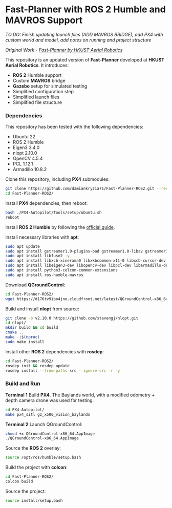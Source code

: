 # Fast-Planner with ROS 2 Humble and MAVROS Support

*TO DO: Finish updating launch files (ADD MAVROS BRIDGE), add PX4 with custom world and model, add notes on running and project structure*

*Original Work - [Fast-Planner by HKUST Aerial Robotics](https://github.com/HKUST-Aerial-Robotics/Fast-Planner)*

This repository is an updated version of **Fast-Planner** developed at **HKUST Aerial Robotics**. It introduces:
* **ROS 2** Humble support
* Custom **MAVROS** bridge
* **Gazebo** setup for simulated testing
* Simplified configuration step
* Simplified launch files
* Simplified file structure

### Dependencies

This repository has been tested with the following dependencies:
* Ubuntu 22
* ROS 2 Humble
* Eigen3 3.4.0
* nlopt 2.10.0
* OpenCV 4.5.4
* PCL 1.12.1
* Armadillo 10.8.2

Clone this repository, including **PX4** submodules:
```bash
git clone https://github.com/damiankryzia71/Fast-Planner-ROS2.git --recursive
cd Fast-Planner-ROS2/
```

Install **PX4** dependencies, then reboot:
```bash
bash ./PX4-Autopilot/Tools/setup/ubuntu.sh
reboot
```

Install **ROS 2 Humble** by following the [official guide](https://docs.ros.org/en/humble/Installation/Ubuntu-Install-Debs.html).

Install necessary libraries with **apt**:
```bash
sudo apt update
sudo apt install gstreamer1.0-plugins-bad gstreamer1.0-libav gstreamer1.0-gl -y
sudo apt install libfuse2 -y
sudo apt install libxcb-xinerama0 libxkbcommon-x11-0 libxcb-cursor-dev -y
sudo apt install libeigen3-dev libopencv-dev libpcl-dev libarmadillo-dev 
sudo apt install python3-colcon-common-extensions
sudo apt install ros-humble-mavros
```

Download **QGroundControl**:
```bash
cd Fast-Planner-ROS2/
wget https://d176tv9ibo4jno.cloudfront.net/latest/QGroundControl-x86_64.AppImage
```

Build and install **nlopt** from source:
```bash
git clone -b v2.10.0 https://github.com/stevengj/nlopt.git
cd nlopt/
mkdir build && cd build
cmake ..
make -j$(nproc)
sudo make install
```

Install other **ROS 2** dependencies with **rosdep**:
```bash
cd Fast-Planner-ROS2/
rosdep init && rosdep update
rosdep install --from-paths src --ignore-src -r -y
```

### Build and Run

**Terminal 1** Build **PX4**. The Baylands world, with a modified odometry + depth camera drone was used for testing.
```bash
cd PX4-Autopilot/
make px4_sitl gz_x500_vision_baylands
```

**Terminal 2** Launch QGroundControl:
```bash
chmod +x QGroundControl-x86_64.AppImage
./QGroundControl-x86_64.AppImage
```

Source the **ROS 2** overlay:
```bash
source /opt/ros/humble/setup.bash
```

Build the project with **colcon**:
```bash
cd Fast-Planner-ROS2/
colcon build
```

Source the project:
```bash
source install/setup.bash
```
